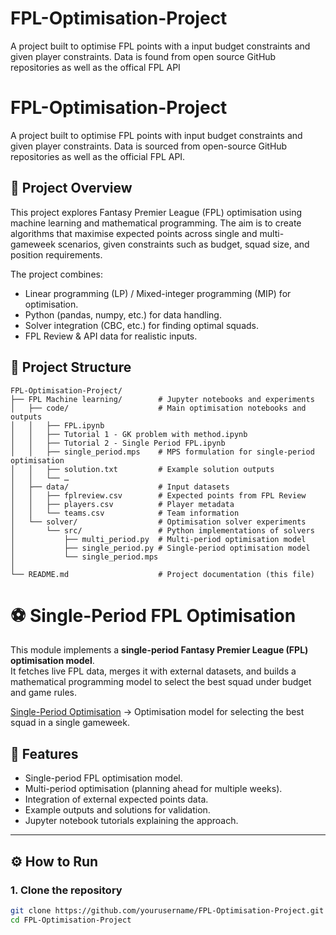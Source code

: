 # FPL-Optimisation-Project
A project built to optimise FPL points with a input budget constraints and given player constraints. Data is found from open source GitHub repositories as well as the offical FPL API


# FPL-Optimisation-Project
A project built to optimise FPL points with input budget constraints and given player constraints. Data is sourced from open-source GitHub repositories as well as the official FPL API.  

## 📌 Project Overview
This project explores Fantasy Premier League (FPL) optimisation using machine learning and mathematical programming. The aim is to create algorithms that maximise expected points across single and multi-gameweek scenarios, given constraints such as budget, squad size, and position requirements.  

The project combines:  
- Linear programming (LP) / Mixed-integer programming (MIP) for optimisation.  
- Python (pandas, numpy, etc.) for data handling.  
- Solver integration (CBC, etc.) for finding optimal squads.  
- FPL Review & API data for realistic inputs.  

## 📂 Project Structure

```text
FPL-Optimisation-Project/
├── FPL Machine learning/        # Jupyter notebooks and experiments
│   ├── code/                    # Main optimisation notebooks and outputs
│   │   ├── FPL.ipynb
│   │   ├── Tutorial 1 - GK problem with method.ipynb
│   │   ├── Tutorial 2 - Single Period FPL.ipynb
│   │   ├── single_period.mps    # MPS formulation for single-period optimisation
│   │   ├── solution.txt         # Example solution outputs
│   │   └── …
│   ├── data/                    # Input datasets
│   │   ├── fplreview.csv        # Expected points from FPL Review
│   │   ├── players.csv          # Player metadata
│   │   └── teams.csv            # Team information
│   └── solver/                  # Optimisation solver experiments
│       └── src/                 # Python implementations of solvers
│           ├── multi_period.py  # Multi-period optimisation model
│           ├── single_period.py # Single-period optimisation model
│           └── single_period.mps
│
└── README.md                    # Project documentation (this file)
```

# ⚽ Single-Period FPL Optimisation

This module implements a **single-period Fantasy Premier League (FPL) optimisation model**.  
It fetches live FPL data, merges it with external datasets, and builds a mathematical programming model to select the best squad under budget and game rules.  

[Single-Period Optimisation](Single_Period.md) → Optimisation model for selecting the best squad in a single gameweek.



## 🚀 Features
- Single-period FPL optimisation model.  
- Multi-period optimisation (planning ahead for multiple weeks).  
- Integration of external expected points data.  
- Example outputs and solutions for validation.  
- Jupyter notebook tutorials explaining the approach.  

---

## ⚙️ How to Run  

### 1. Clone the repository  
```bash
git clone https://github.com/yourusername/FPL-Optimisation-Project.git
cd FPL-Optimisation-Project

